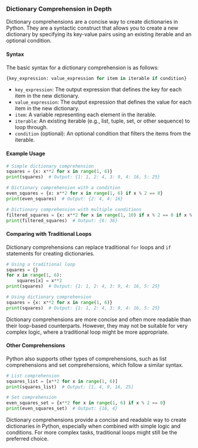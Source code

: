 ### Dictionary Comprehension in Depth

Dictionary comprehensions are a concise way to create dictionaries in Python. They are a syntactic construct that allows you to create a new dictionary by specifying its key-value pairs using an existing iterable and an optional condition.

#### Syntax

The basic syntax for a dictionary comprehension is as follows:

```python
{key_expression: value_expression for item in iterable if condition}
```

- `key_expression`: The output expression that defines the key for each item in the new dictionary.
- `value_expression`: The output expression that defines the value for each item in the new dictionary.
- `item`: A variable representing each element in the iterable.
- `iterable`: An existing iterable (e.g., list, tuple, set, or other sequence) to loop through.
- `condition` (optional): An optional condition that filters the items from the iterable.

#### Example Usage

```python
# Simple dictionary comprehension
squares = {x: x**2 for x in range(1, 6)}
print(squares)  # Output: {1: 1, 2: 4, 3: 9, 4: 16, 5: 25}

# Dictionary comprehension with a condition
even_squares = {x: x**2 for x in range(1, 6) if x % 2 == 0}
print(even_squares)  # Output: {2: 4, 4: 16}

# Dictionary comprehension with multiple conditions
filtered_squares = {x: x**2 for x in range(1, 10) if x % 2 == 0 if x % 3 == 0}
print(filtered_squares)  # Output: {6: 36}
```

#### Comparing with Traditional Loops

Dictionary comprehensions can replace traditional `for` loops and `if` statements for creating dictionaries.

```python
# Using a traditional loop
squares = {}
for x in range(1, 6):
    squares[x] = x**2
print(squares)  # Output: {1: 1, 2: 4, 3: 9, 4: 16, 5: 25}

# Using dictionary comprehension
squares = {x: x**2 for x in range(1, 6)}
print(squares)  # Output: {1: 1, 2: 4, 3: 9, 4: 16, 5: 25}
```

Dictionary comprehensions are more concise and often more readable than their loop-based counterparts. However, they may not be suitable for very complex logic, where a traditional loop might be more appropriate.

#### Other Comprehensions

Python also supports other types of comprehensions, such as list comprehensions and set comprehensions, which follow a similar syntax.

```python
# List comprehension
squares_list = [x**2 for x in range(1, 6)]
print(squares_list)  # Output: [1, 4, 9, 16, 25]

# Set comprehension
even_squares_set = {x**2 for x in range(1, 6) if x % 2 == 0}
print(even_squares_set)  # Output: {16, 4}
```

Dictionary comprehensions provide a concise and readable way to create dictionaries in Python, especially when combined with simple logic and conditions. For more complex tasks, traditional loops might still be the preferred choice.

